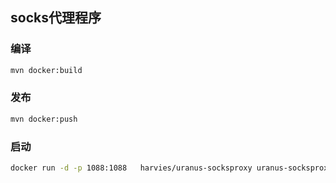 ## socks代理程序

### 编译
```bash
mvn docker:build
```

### 发布
```bash
mvn docker:push
```

### 启动
```bash
docker run -d -p 1088:1088   harvies/uranus-socksproxy uranus-socksproxy
```
